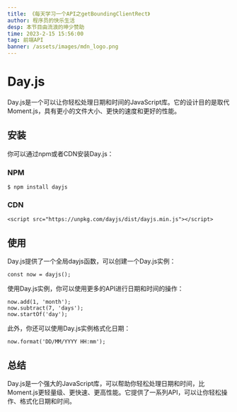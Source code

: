 ```yaml
---
title: 《每天学习一个API之getBoundingClientRect》
author: 程序员的快乐生活
desp: 本节目由流浪的坤少赞助
time: 2023-2-15 15:56:00
tag: 前端API
banner: /assets/images/mdn_logo.png
---
```



# Day.js
Day.js是一个可以让你轻松处理日期和时间的JavaScript库。它的设计目的是取代Moment.js，具有更小的文件大小、更快的速度和更好的性能。

## 安装
你可以通过npm或者CDN安装Day.js：

### NPM
```
$ npm install dayjs
```

### CDN
```
<script src="https://unpkg.com/dayjs/dist/dayjs.min.js"></script>
```

## 使用
Day.js提供了一个全局dayjs函数，可以创建一个Day.js实例：

```
const now = dayjs();
```

使用Day.js实例，你可以使用更多的API进行日期和时间的操作：

```
now.add(1, 'month');
now.subtract(7, 'days');
now.startOf('day');
```

此外，你还可以使用Day.js实例格式化日期：

```
now.format('DD/MM/YYYY HH:mm');
```

## 总结
Day.js是一个强大的JavaScript库，可以帮助你轻松处理日期和时间，比Moment.js更轻量级、更快速、更高性能。它提供了一系列API，可以让你轻松操作、格式化日期和时间。
